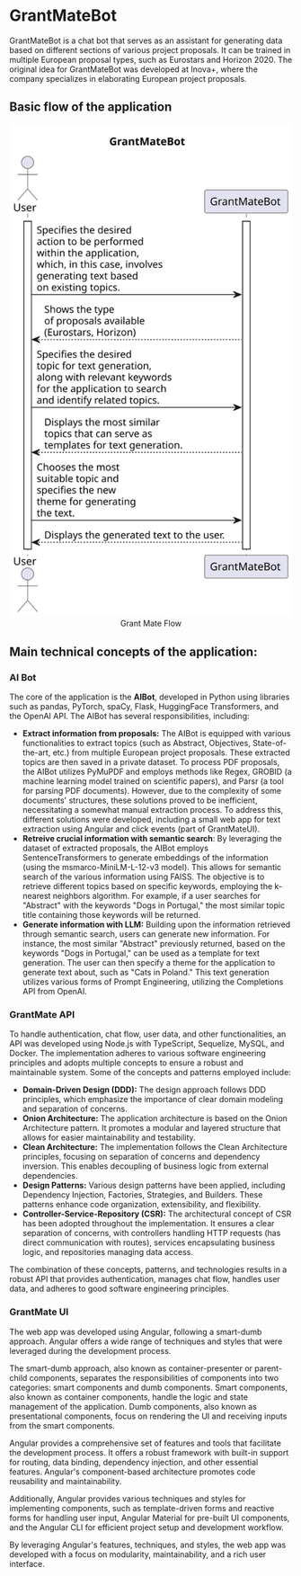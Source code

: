 # GrantMateBot

GrantMateBot is a chat bot that serves as an assistant for generating data based on different sections of various project proposals. It can be trained in multiple European proposal types, such as Eurostars and Horizon 2020. The original idea for GrantMateBot was developed at Inova+, where the company specializes in elaborating European project proposals.

## Basic flow of the application
<center><img src="docs/images/GrantMateFlow.svg" ></center>
<center>Grant Mate Flow</center>

## Main technical concepts of the application: 

### **AI Bot**

The core of the application is the **AIBot**, developed in Python using libraries such as pandas, PyTorch, spaCy, Flask, HuggingFace Transformers, and the OpenAI API. The AIBot has several responsibilities, including:

* **Extract information from proposals:** The AIBot is equipped with various functionalities to extract topics (such as Abstract, Objectives, State-of-the-art, etc.) from multiple European project proposals. These extracted topics are then saved in a private dataset. To process PDF proposals, the AIBot utilizes PyMuPDF and employs methods like Regex, GROBID (a machine learning model trained on scientific papers), and Parsr (a tool for parsing PDF documents). However, due to the complexity of some documents' structures, these solutions proved to be inefficient, necessitating a somewhat manual extraction process. To address this, different solutions were developed, including a small web app for text extraction using Angular and click events (part of GrantMateUI).
* **Retreive crucial information with semantic search**: By leveraging the dataset of extracted proposals, the AIBot employs SentenceTransformers to generate embeddings of the information (using the msmarco-MiniLM-L-12-v3 model). This allows for semantic search of the various information using FAISS. The objective is to retrieve different topics based on specific keywords, employing the k-nearest neighbors algorithm. For example, if a user searches for "Abstract" with the keywords "Dogs in Portugal," the most similar topic title containing those keywords will be returned.
* **Generate information with LLM:** Building upon the information retrieved through semantic search, users can generate new information. For instance, the most similar "Abstract" previously returned, based on the keywords "Dogs in Portugal," can be used as a template for text generation. The user can then specify a theme for the application to generate text about, such as "Cats in Poland." This text generation utilizes various forms of Prompt Engineering, utilizing the Completions API from OpenAI.

### **GrantMate API**
To handle authentication, chat flow, user data, and other functionalities, an API was developed using Node.js with TypeScript, Sequelize, MySQL, and Docker. The implementation adheres to various software engineering principles and adopts multiple concepts to ensure a robust and maintainable system. Some of the concepts and patterns employed include:
* **Domain-Driven Design (DDD):** The design approach follows DDD principles, which emphasize the importance of clear domain modeling and separation of concerns.
* **Onion Architecture:** The application architecture is based on the Onion Architecture pattern. It promotes a modular and layered structure that allows for easier maintainability and testability.
* **Clean Architecture:** The implementation follows the Clean Architecture principles, focusing on separation of concerns and dependency inversion. This enables decoupling of business logic from external dependencies.
* **Design Patterns:** Various design patterns have been applied, including Dependency Injection, Factories, Strategies, and Builders. These patterns enhance code organization, extensibility, and flexibility.
* **Controller-Service-Repository (CSR):** The architectural concept of CSR has been adopted throughout the implementation. It ensures a clear separation of concerns, with controllers handling HTTP requests (has direct communication with routes), services encapsulating business logic, and repositories managing data access.

The combination of these concepts, patterns, and technologies results in a robust API that provides authentication, manages chat flow, handles user data, and adheres to good software engineering principles.

### **GrantMate UI**
The web app was developed using Angular, following a smart-dumb approach. Angular offers a wide range of techniques and styles that were leveraged during the development process.

The smart-dumb approach, also known as container-presenter or parent-child components, separates the responsibilities of components into two categories: smart components and dumb components. Smart components, also known as container components, handle the logic and state management of the application. Dumb components, also known as presentational components, focus on rendering the UI and receiving inputs from the smart components.

Angular provides a comprehensive set of features and tools that facilitate the development process. It offers a robust framework with built-in support for routing, data binding, dependency injection, and other essential features. Angular's component-based architecture promotes code reusability and maintainability.

Additionally, Angular provides various techniques and styles for implementing components, such as template-driven forms and reactive forms for handling user input, Angular Material for pre-built UI components, and the Angular CLI for efficient project setup and development workflow.

By leveraging Angular's features, techniques, and styles, the web app was developed with a focus on modularity, maintainability, and a rich user interface.

